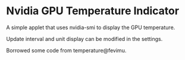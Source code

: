 # Nvidia GPU Temperature Indicator

A simple applet that uses nvidia-smi to display the GPU temperature. 

Update interval and unit display can be modified in the settings.

Borrowed some code from temperature@fevimu.

